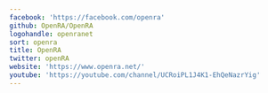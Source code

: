 ```yaml
---
facebook: 'https://facebook.com/openra'
github: OpenRA/OpenRA
logohandle: openranet
sort: openra
title: OpenRA
twitter: openRA
website: 'https://www.openra.net/'
youtube: 'https://youtube.com/channel/UCRoiPL1J4K1-EhQeNazrYig'
---
```

